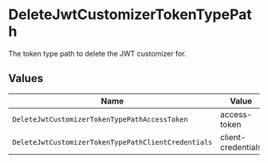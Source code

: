 # DeleteJwtCustomizerTokenTypePath

The token type path to delete the JWT customizer for.


## Values

| Name                                                | Value                                               |
| --------------------------------------------------- | --------------------------------------------------- |
| `DeleteJwtCustomizerTokenTypePathAccessToken`       | access-token                                        |
| `DeleteJwtCustomizerTokenTypePathClientCredentials` | client-credentials                                  |